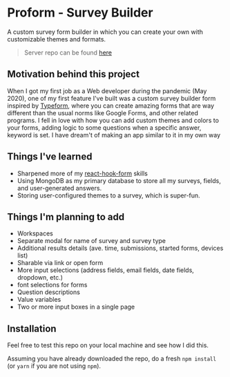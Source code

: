 # Proform - Survey Builder
A custom survey form builder in which you can create your own with customizable themes and formats. 

> Server repo can be found [here](https://github.com/Lexpeee/survey-builder-server)

## Motivation behind this project
When I got my first job as a Web developer during the pandemic (May 2020), one of my first feature I've built was a custom survey builder form inspired by [Typeform](https://www.typeform.com/), where you can create amazing forms that are way different than the usual norms like Google Forms, and other related programs. I fell in love with how you can add custom themes and colors to your forms, adding logic to some questions when a specific answer, keyword is set. I have dream't of making an app similar to it in my own way

## Things I've learned
- Sharpened more of my [react-hook-form](https://github.com/react-hook-form/react-hook-form) skills
- Using MongoDB as my primary database to store all my surveys, fields, and user-generated answers. 
- Storing user-configured themes to a survey, which is super-fun. 

## Things I'm planning to add
- Workspaces
- Separate modal for name of survey and survey type
- Additional results details (ave. time, submissions, started forms, devices list)
- Sharable via link or open form
- More input selections (address fields, email fields, date fields, dropdown, etc.)
- font selections for forms
- Question descriptions
- Value variables
- Two or more input boxes in a single page

## Installation 
Feel free to test this repo on your local machine and see how I did this. 

Assuming you have already downloaded the repo, do a fresh `npm install` (or `yarn` if you are not using `npm`).

